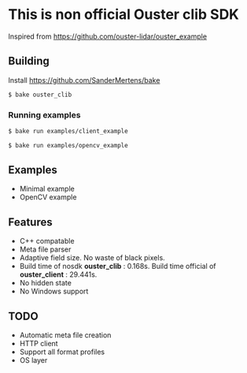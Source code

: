 # This is non official Ouster clib SDK
Inspired from https://github.com/ouster-lidar/ouster_example

## Building
Install https://github.com/SanderMertens/bake<br>
```bash
$ bake ouster_clib
```
### Running examples
```bash
$ bake run examples/client_example
```

```bash
$ bake run examples/opencv_example
```

## Examples
* Minimal example
* OpenCV example

## Features
* C++ compatable
* Meta file parser
* Adaptive field size. No waste of black pixels.
* Build time of nosdk **ouster_clib** : 0.168s. Build time official of **ouster_client** : 29.441s.
* No hidden state
* No Windows support

## TODO
* Automatic meta file creation
* HTTP client
* Support all format profiles
* OS layer



